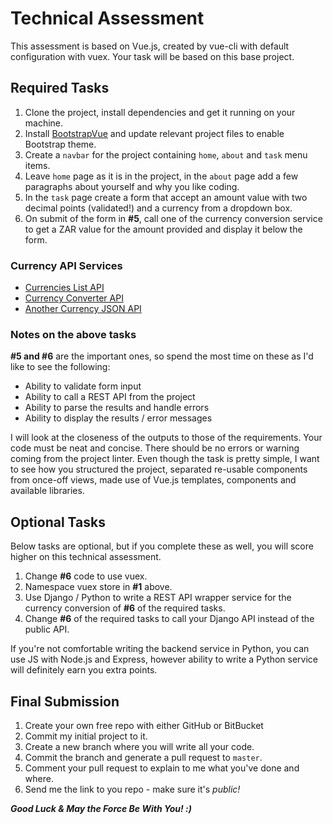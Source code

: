 # Technical Assessment
This assessment is based on Vue.js, created by vue-cli with default configuration with vuex. Your task will be based on this base project.

## Required Tasks
1. Clone the project, install dependencies and get it running on your machine.
2. Install [BootstrapVue](https://bootstrap-vue.js.org/) and update relevant project files to enable Bootstrap theme.
3. Create a `navbar` for the project containing `home`, `about` and `task` menu items.
4. Leave `home` page as it is in the project, in the `about` page add a few paragraphs about yourself and why you like coding.
5. In the `task` page create a form that accept an amount value with two decimal points (validated!) and a currency from a dropdown box.
6. On submit of the form in **#5**, call one of the currency conversion service to get a ZAR value for the amount provided and display it below the form.

### Currency API Services
- [Currencies List API](https://exchangeratesapi.io/)
- [Currency Converter API](https://free.currencyconverterapi.com/)
- [Another Currency JSON API](https://fixer.io/)

### Notes on the above tasks
**#5 and #6** are the important ones, so spend the most time on these as I'd like to see the following:
- Ability to validate form input
- Ability to call a REST API from the project
- Ability to parse the results and handle errors
- Ability to display the results / error messages

I will look at the closeness of the outputs to those of the requirements. Your code must be neat and concise. There should be no errors or warning coming from the project linter. Even though the task is pretty simple, I want to see how you structured the project, separated re-usable components from once-off views, made use of Vue.js templates, components and available libraries.

## Optional Tasks
Below tasks are optional, but if you complete these as well, you will score higher on this technical assessment.
1. Change **#6** code to use vuex.
2. Namespace vuex store in **#1** above.
3. Use Django / Python to write a REST API wrapper service for the currency conversion of **#6** of the required tasks.
4. Change **#6** of the required tasks to call your Django API instead of the public API.

If you're not comfortable writing the backend service in Python, you can use JS with Node.js and Express, however ability to write a Python service will definitely earn you extra points.

## Final Submission
1. Create your own free repo with either GitHub or BitBucket
2. Commit my initial project to it.
3. Create a new branch where you will write all your code.
4. Commit the branch and generate a pull request to `master`.
5. Comment your pull request to explain to me what you've done and where.
6. Send me the link to you repo - make sure it's *public!*

***Good Luck & May the Force Be With You! :)***